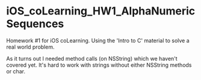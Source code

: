 iOS_coLearning_HW1_AlphaNumericSequences
========================================

Homework #1 for iOS coLearning.  Using the 'Intro to C' material to solve a real world problem.

As it turns out I needed method calls (on NSString) which we haven't covered yet.  It's hard to work with strings without either NSString methods or char.
